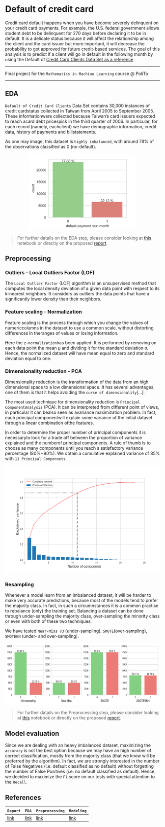 # Default of credit card
Credit card default happens when you have become severely delinquent on your credit card payments. For example, the U.S. federal government allows student debt to be delinquent for 270 days before declaring it to be in default. It is a delicate status because it will affect the relationship among the client and the card issuer but more important, it will decrease the probability to get approved for future credit-based services. The goal of this analysis is to predict if a client will go in default in the following month by using the Default of [Credit Card Clients Data Set as a reference](http://archive.ics.uci.edu/ml/datasets/default+of+credit+card+clients)

---

Final project for the `Mathematics in Machine Learning` course @ PoliTo

---

## EDA
`Default of Credit Card Clients` Data Set contains 30,000 instances of credit cardstatus collected in Taiwan from April 2005 to September 2005. These informationwere collected because Taiwan’s card issuers expected to reach acard debt pricespick in the third quarter of 2006. In particular, for each record (namely, eachclient) we have demographic information, credit data, history of payments and billstatements.

As one may image, this dataset is `highly imbalanced`, with around 78% of the observations classified as 0 (no-default).

<p align="center">
  <img src="https://github.com/francescodisalvo05/credit-card-default/blob/main/images/readme-00.png"> 
</p>

> For further datails on the EDA step, please consider looking at [this](https://github.com/francescodisalvo05/credit-card-default/blob/main/notebooks/EDA.ipynb) notebook or directly on the proposed [report](https://github.com/francescodisalvo05/credit-card-default/blob/main/DiSalvoFrancesco_S282418.pdf).

## Preprocessing

### Outliers - Local Outliers Factor (LOF)
The `Local Outlier Factor` (LOF) algorithm is an unsupervised method that computes the local density deviation of a given data point with respect to its k-nearest neighbors. It considers as outliers the data points that have a significantly lower density than their neighbors.

### Feature scaling - Normalization
Feature scaling is the process through which you change the values of numericcolumns in the dataset to use a common scale, without distorting differences in theranges of values or losing information. 

Here the `z-normalization`has been applied. It is performed by removing on each data point the mean μ and dividing it for the standard deviation σ. Hence, the normalized dataset will have mean equal to zero and standard deviation equal to one.

### Dimensionality reduction - PCA
Dimensionality reduction is the transformation of the data from an high dimensional space to a low dimensional space. It has several advantages, one of them is that it helps avoiding the `curse of dimensionality`[...].

The most used technique for dimensionality reduction is `Principal ComponentAnalysis` (PCA). It can be interpreted from different point of views, in particular it can bealso seen as avariance maximization problem. In fact, each principal componentwill explain some variance of the initial dataset through a linear combination ofthe features.

In order to determine the proper number of principal components it is necessaryto look for a trade off between the proportion of variance explained and the numberof principal components. A rule of thumb is to choose as many components until you reach a satisfactory variance percentage (80%−90%). We obtain a cumulative explained variance of 85% with `11 Principal Componnets`.

<p align="center">
  <img src="https://github.com/francescodisalvo05/credit-card-default/blob/main/images/10-PCA.svg" height="350px"/>
</p>

### Resampling
Whenever a model learn from an imbalanced dataset, it will be harder to make very accurate predictions, because most of the models tend to prefer the majority class. In fact, in such a circumnstances it is a common practise to rebalance (only) the training set.  Balancing a dataset can be done through under-sampling the majority class, over-sampling the minority class or even with both of these two techniques.

We have tested `Near-Miss V3` (under-sampling), `SMOTE`(over-sampling), `SMOTEEN` (under- and over-sampling).

<p align="center">
  <img src="https://github.com/francescodisalvo05/credit-card-default/blob/main/images/12-resampling-02.svg" height="200px"/>
</p>

> For further datails on the Preprocessing step, please consider looking at [this](https://github.com/francescodisalvo05/credit-card-default/blob/main/notebooks/preprocessing.ipynb) notebook or directly on the proposed [report](https://github.com/francescodisalvo05/credit-card-default/blob/main/DiSalvoFrancesco_S282418.pdf).

## Model evaluation
Since we are dealing with an heavy imbalanced dataset, maximizing the `accuracy` is not the best option because we may have an high number of correct classification, mostly from the majority class (that we know will be preferred by the algorithm). In fact, we are strongly interested in the number of False Negatives (i.e. default classified as no default) without forgetting the number of False Positives (i.e. no default classified as default). Hence, we decided to maximize the `F1` score on our tests with special attention to the `Recall`.







## References

| `Report`  | `EDA` | `Preprocessing`  | `Modeling` |
| ------------- | ------------- | ------------- | ------------- |
| [link](https://github.com/francescodisalvo05/credit-card-default/blob/main/DiSalvoFrancesco_S282418.pdf) | [link](https://github.com/francescodisalvo05/credit-card-default/blob/main/notebooks/EDA.ipynb) | [link](https://github.com/francescodisalvo05/credit-card-default/blob/main/notebooks/preprocessing.ipynb) | [link](https://github.com/francescodisalvo05/credit-card-default/blob/main/notebooks/modeling.ipynb)

